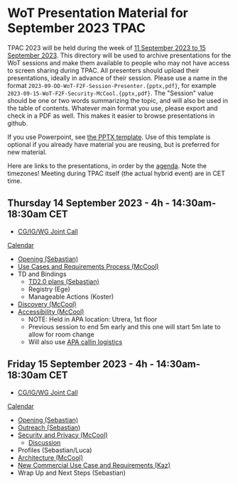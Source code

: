 # WoT Presentation Material for September 2023 TPAC
TPAC 2023 will be held during the week of 
[11 September 2023 to 15 September 2023](https://www.w3.org/2023/09/TPAC/).
This directory will be used to archive presentations for the WoT sessions
and make them available to people
who may not have access to screen sharing during TPAC.
All presenters should upload their presentations, ideally in advance of their session.
Please use a name in the format `2023-09-DD-WoT-F2F-Session-Presenter.{pptx,pdf}`,
for example `2023-09-15-WoT-F2F-Security-McCool.{pptx,pdf}`.  The "Session" value should be one
or two words summarizing the topic, and will also be used in the table of contents.
Whatever main format you use, please export and check in a PDF as well.
This makes it easier to browse presentations in github.

If you use Powerpoint, see 
[the PPTX template](Template-2023-09-DD-WoT-TPAC-Session-Presenter.potx).
Use of this template is optional if you already have material you are reusing,
but is preferred for new material.

Here are links to the presentations, in order by the
[agenda](https://www.w3.org/WoT/IG/wiki/Main_WoT_WebConf/2023_WoT_TPAC_Agenda#TPAC_Agenda).
Note the timezones!
Meeting during TPAC itself (the actual hybrid event) are in CET time.

## Thursday 14 September 2023 - 4h - 14:30am-18:30am CET
* [CG/IG/WG Joint Call](https://github.com/w3c/wot-cg/blob/main/Minutes/2023/2023_09_14-minutes.md)
  
[Calendar](https://www.w3.org/events/meetings/4bc67292-6edc-4e66-8d97-bdf0cb2eb46a/)
* [Opening (Sebastian)](2023-09-14-WoT-TPAC-Opening-Sebastian.pdf)
* [Use Cases and Requirements Process (McCool)](2023-09-14-WoT-TPAC-UseCases-McCool.pdf)
* TD and Bindings
  - [TD2.0 plans (Sebastian)](2023-09-14-TD2-Planning-Sebastian.pdf)
  - Registry (Ege)
  - Manageable Actions (Koster)
* [Discovery (McCool)](2023-09-14-WoT-TPAC-Discovery-McCool.pdf)
* [Accessibility (McCool)](2023-09-14-WoT-TPAC-Accessibility-McCool.pdf)
    - NOTE: Held in APA location: Utrera, 1st floor
    - Previous session to end 5m early and this one will start 5m late to allow for room change
    - Will also use [APA callin logistics](https://www.w3.org/events/meetings/440affc9-1de1-4036-b97e-66fd97d51bac/)

## Friday 15 September 2023 - 4h - 14:30am-18:30am CET
* [CG/IG/WG Joint Call](https://github.com/w3c/wot-cg/blob/main/Minutes/2023/2023_09_15-minutes.md)
  
[Calendar](https://www.w3.org/events/meetings/a98d2f0d-599e-4fa8-b1cd-1a5ef5d8236e/)
* [Opening (Sebastian)](2023-09-15-WoT-TPAC-Opening-Sebastian.pdf)
* [Outreach (Sebastian)](2023-09-15-WoT-TPAC-Outreach-Sebastian.pdf)
* [Security and Privacy (McCool)](2023-09-15-WoT-TPAC-Security-McCool.pdf)
   - [Discussion](2023-09-WoT-TPAC-Security-Discussion.md)
* Profiles (Sebastian/Luca)
* [Architecture (McCool)](2023-09-15-WoT-TPAC-Architecture-McCool.pdf)
* [New Commercial Use Case and Requirements (Kaz)](https://www.w3.org/2023/Talks/0915-wot-usecases-ka/)
* Wrap Up and Next Steps (Sebastian)

